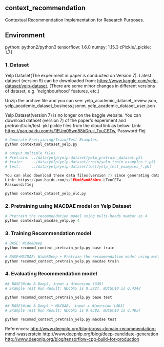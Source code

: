 ## context_recommendation
Contextual Recommendation Implementation for Research Purposes.

## Environment
python: python2/python3
tensorflow: 1.6.0
numpy: 1.15.3
cPickle/_pickle: 1.71

### 1. Dataset
Yelp Dataset(The experiment in paper is conducted on Version 7).
Latest dataset (version 9) can be downloaded from: https://www.kaggle.com/yelp-dataset/yelp-dataset.  (There are some minor changes in different versions of dataset, e.g. 'neighbourhood' features, etc.)

Unzip the archive file and you can see: yelp_academic_dataset_review.json, yelp_academic_dataset_business.jsonm, yelp_academic_dataset_user.json

Yelp Dataset(version 7) is no longer on the kaggle website. You can download dataset (version 7) of the paper's experiment and pretrain/train/test .pkl pickle files from the cloud link as below: 
Link: https://pan.baidu.com/s/1EUm05wn88bDru-LTxuCETw, Password:f1ej

``` python
# Generate Pretraining/Train/Test Examples:
python contextual_dataset_yelp.py

# output multiple files 
# Pretrain: ../data/yelp/yelp-dataset/yelp_pretrain_dataset.pkl
# train:    ../data/yelp/yelp-dataset/train/yelp_train_examples_*.pkl   * is the 1-10
# test:     ../data/yelp/yelp-dataset/test/yelp_test_examples_*.pkl     * is the 1-2

You can also download these data files(version 7) since generating dataset is time-consuming.
Link: https://pan.baidu.com/s/1EUm05wn88bDru-LTxuCETw
Password:f1ej

python contextual_dataset_yelp_old.py
```

### 2. Pretraining using MACDAE model on Yelp Dataset
``` python
# Pretrain the recommendation model using multi-heads number as 4
python contextual_macdae_yelp.py 4
```


### 3. Training Recommendation model
``` python
# BASE: Wide&Deep
python recommd_context_pretrain_yelp.py base train

# BASE+MACDAE: Wide&Deep + Pretrain the recommendation model using multi-heads number as 4
python recommd_context_pretrain_yelp.py macdae train
```

### 4. Evaluating Recommendation model
``` python
## BASE(Wide & Deep), input x dimension (339)
# Example Test Run Result: NDCG@5 is 0.3827, NDCG@10 is 0.4348

python recommd_context_pretrain_yelp.py base test

## BASE(Wide & Deep) + MACDAE， input x dimension (403)
# Example Test Run Result: NDCG@5 is 0.4382, NDCG@10 is 0.4854

python recommd_context_pretrain_yelp.py macdae test

```


References:
http://www.deepnlp.org/blog/cross-domain-recommendation-mmd-wasserstein
http://www.deepnlp.org/blog/deep-candidate-generation
http://www.deepnlp.org/blog/tensorflow-cpp-build-for-production

